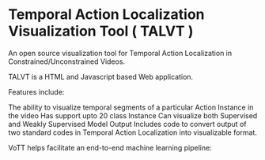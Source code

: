 # Temporal Action Localization Visualization Tool ( TALVT )

An open source visualization tool for Temporal Action Localization in Constrained/Unconstrained Videos.

TALVT is a HTML and Javascript based Web application.



Features include:

The ability to visualize temporal segments of a particular Action Instance in the video
Has support upto 20 class Instance 
Can visualize both Supervised and Weakly Supervised Model Output
Includes code to convert output of two standard codes in Temporal Action Localization into visualizable format.


VoTT helps facilitate an end-to-end machine learning pipeline:

